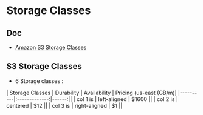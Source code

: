 # Storage Classes

## Doc
* [Amazon S3 Storage Classes](https://aws.amazon.com/s3/storage-classes/)

## S3 Storage Classes
* 6 Storage classes :

| Storage Classes   |      Durability      |  Availability | Pricing (us-east (GB/m)|
|----------|:-------------:|------:||
| col 1 is |  left-aligned | $1600 ||
| col 2 is |    centered   |   $12 ||
| col 3 is | right-aligned |    $1 ||
